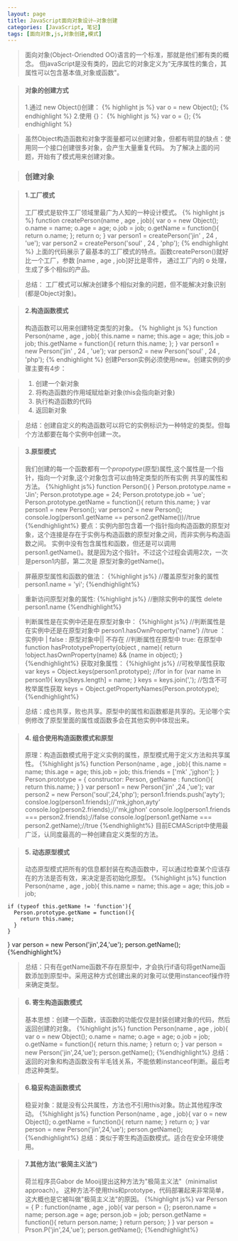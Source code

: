 ```yaml
---
layout: page
title: JavaScript面向对象设计—对象创建
categories: [JavaScript, 笔记]
tags: [面向对象,js,对象创建,模式]
---
```


>面向对象(Object-Oriendted OO)语言的一个标准，那就是他们都有类的概念。
>但javaScript是没有类的，因此它的对象定义为“无序属性的集合，其属性可以包含基本值,对象或函数"。

>#### 对象的创建方式
>1.通过 new Object()创建：
{% highlight js %}
  var o = new Object();
{% endhighlight %}
>2.使用 {}：
{% highlight js %}
  var o = {};
{% endhighlight  %}

>虽然Object构造函数和对象字面量都可以创建对象，但都有明显的缺点：使用同一个接口创建很多对象，会产生大量重复代码。
>为了解决上面的问题，开始有了模式用来创建对象。

>### 创建对象

>#### 1.工厂模式
>工厂模式是软件工厂领域里最广为人知的一种设计模式。
{% highlight js %}
  function createPerson(name , age , job){
    var o = new Object();
    o.name = name;
    o.age = age;
    o.job = job;
    o.getName = function(){
      return o.name;
    };
    return o;
  }
  var person1 = createPerson('jin' , 24 , 'ue');
  var person2 = createPerson('soul' , 24 , 'php');
{% endhighlight %}
>上面的代码展示了最基本的工厂模式的特点。函数createPerson()就好比一个工厂，参数 [name , age , job]好比是零件，
>通过工厂内的 o 处理，生成了多个相似的产品。

>总结： 工厂模式可以解决创建多个相似对象的问题，但不能解决对象识别(都是Object对象)。

>#### 2.构造函数模式
>构造函数可以用来创建特定类型的对象。
{% highlight js %}
  function Person(name , age , job){
    this.name = name;
    this.age = age;
    this.job = job;
    this.getName = function(){
      return this.name;
    };
  }
  var person1 = new Person('jin' , 24 , 'ue');
  var person2 = new Person('soul' , 24 , 'php');
{% endhighlight %}
>创建Person实例必须使用new。创建实例的步骤主要有4步：

>1.   创建一个新对象
>2.   将构造函数的作用域赋给新对象(this会指向新对象)
>3.   执行构造函数的代码
>4.   返回新对象

>总结：创建自定义的构造函数可以将它的实例标识为一种特定的类型。但每个方法都要在每个实例中创建一次。

>#### 3.原型模式
>我们创建的每一个函数都有一个*propotype*(原型)属性,这个属性是一个指针，指向一个对象,这个对象包含可以由特定类型的所有实例
>共享的属性和方法。
{%highlight js%}
  function Person(){
  }
  Person.prototype.name = 'Jin';
  Person.prototype.age = 24;
  Person.prototype.job = 'ue';
  Person.prototype.getName = function(){
  	return this.name;
  }
  var person1 = new Person();
  var person2 = new Person();
  console.log(person1.getName == person2.getName())//true
{%endhighlight%}
>要点：实例内部包含着一个指针指向构造函数的原型对象，这个连接是存在于实例与构造函数的原型对象之间，而非实例与构造函数之间。
>实例中没有包含属性和函数，但还是可以调用person1.getName()。就是因为这个指针。不过这个过程会调用2次，一次是person1内部，第二次是
>原型对象的getName()。

>屏蔽原型属性和函数的做法：
{%highlight js%}
  //覆盖原型对象的属性
  person1.name = 'yi';
{%endhighlight%}

>重新访问原型对象的属性:
{%highlight js%}
  //删除实例中的属性
  delete person1.name
{%endhighlight%}

>判断属性是在实例中还是在原型对象中：
{%highlight js%}
  //判断属性是在实例中还是在原型对象中
  person1.hasOwnProperty('name') //true  ： 实例中  | false : 原型对象中|| 不存在
  //判断属性在原型中  true: 在原型中
  function hasPrototypeProperty(object , name){
    return !object.hasOwnProperty(name) && (name in object);
  }
{%endhighlight%}
>获取对象属性：
{%highlight js%}
 //可枚举属性获取
 var keys = Object.keys(person1.prototype);
 //for in
 for (var name in person1){
   keys[keys.length] = name;
 }
 keys = keys.join(',');
 //包含不可枚举属性获取
 keys = Object.getPropertyNames(Person.prototype);
{%endhighlight%}

>总结：成也共享，败也共享。原型中的属性和函数都是共享的。无论哪个实例修改了原型里面的属性或函数多会在其他实例中体现出来。

>#### 4. 组合使用构造函数模式和原型
>原理：构造函数模式用于定义实例的属性，原型模式用于定义方法和共享属性。
{%highlight js%}
  function Person(name , age , job){
    this.name = name;
    this.age = age;
    this.job = job;
    this.friends = ['mk' ,'jghon'];
  }
  Person.prototype = {
    constructor: Person,
    getName : function(){
      return this.name;
    }
  }
  var person1 = new Person('jin' ,24 ,'ue');
  var person2 = new Person('soul',24,'php');
  person1.friends.push('ayty');
  consloe.log(person1.friends);//'mk,jghon,ayty'
  console.log(person2.friends);//'mk,jghon'
  console.log(person1.friends === person2.friends);//false
  console.log(person1.getName === person2.getName);//true
{%endhighlight%}
>目前ECMAScript中使用最广泛，认同度最高的一种创建自定义类型的方法。

>#### 5. 动态原型模式
>动态原型模式把所有的信息都封装在构造函数中，可以通过检查某个应该存在的方法是否有效，来决定是否初始化原型。
{%highlight js%}
  function Person(name , age , job){
    this.name = name;
    this.age = age;
    this.job = job;
    
    if (typeof this.getName != 'function'){
      Person.prototype.getName = function(){
        return this.name;
      }
    }
  }
  var person = new Person('jin',24,'ue');
  person.getName();
{%endhighlight%}
>总结：只有在getName函数不存在原型中，才会执行if语句将getName函数添加到原型中。采用这种方式创建出来的对象可以使用instanceof操作符来确定类型。

>#### 6. 寄生构造函数模式
>基本思想：创建一个函数，该函数的功能仅仅是封装创建对象的代码，然后返回创建的对象。
{%highlight js%}
  function Person(name , age , job){
    var o = new Object();
    o.name = name;
    o.age = age;
    o.job = job;
    o.getName = function(){
      return this.name;
    }
    return o;
  }
  var person = new Person('jin',24,'ue');
  person.getName();
{%endhighlight%}
>总结：返回的对象和构造函数没有半毛钱关系，不能依赖instanceof判断。最后考虑这种类型。

>#### 6.稳妥构造函数模式
>稳妥对象：就是没有公共属性，方法也不引用this对象。防止其他程序改动。
{%highlight js%}
  function Person(name , age , job){
    var o = new Object();
    o.getName = function(){
      return name;
    }
    return o;
  }
  var person = new Person('jin',24,'ue');
  person.getName();
{%endhighlight%}
>总结：类似于寄生构造函数模式。适合在安全环境使用。

>#### 7.其他方法(“极简主义法”)
>荷兰程序员Gabor de Mooij提出这种方法为"极简主义法"（minimalist approach）。
>这种方法不使用this和prototype，代码部署起来非常简单，这大概也是它被叫做"极简主义法"的原因。
{%highlight js%}
  var Person = {
    P : function(name , age , job){
      var person = {};
      pseron.name = name;
      person.age = age;
      person.job = job;
      person.getName = function(){
      	return person.name;
      }
      return person;
    }
  }
  var person = Prson.P('jin',24,'ue');
  person.getName();
{%endhighlight%}












